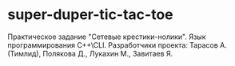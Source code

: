 # super-duper-tic-tac-toe
Практическое задание "Сетевые крестики-нолики". Язык программирования C++\CLI. Разработчики проекта: Тарасов А. (Тимлид), Полякова Д., Лукахин М., Завитаев Я.
